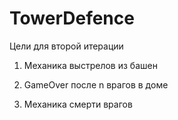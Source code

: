 # TowerDefence

Цели для второй итерации

  1. Механика выстрелов из башен
 
  2. GameOver после n врагов в доме
 
  3. Механика смерти врагов
